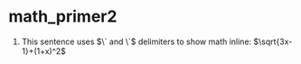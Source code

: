# math_primer2
1) This sentence uses $\` and \`$ delimiters to show math inline: $`\sqrt{3x-1}+(1+x)^2`$
